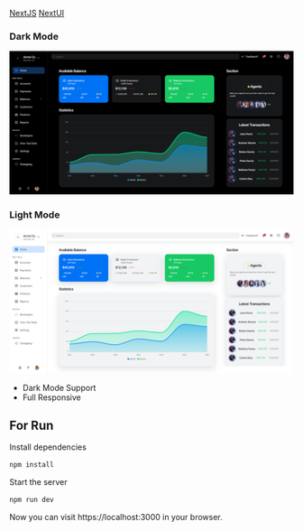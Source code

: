 

[NextJS](https://nextjs.org/)
[NextUI](https://nextui.org/)


### Dark Mode
![Dashboard Dark Mode](./public/dark.png)

### Light Mode
![Dashboard Light Mode](./public/light.png)


- Dark Mode Support
- Full Responsive


## For Run

Install dependencies


```bash
npm install
```

Start the server



```bash
npm run dev
```

Now you can visit https://localhost:3000 in your browser.
